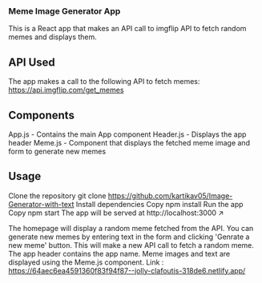 

### Meme Image Generator App
This is a React app that makes an API call to imgflip API to fetch random memes and displays them.

## API Used
The app makes a call to the following API to fetch memes:
https://api.imgflip.com/get_memes

## Components
App.js - Contains the main App component
Header.js - Displays the app header
Meme.js - Component that displays the fetched meme image and form to generate new memes

## Usage
Clone the repository
git clone https://github.com/kartikav05/Image-Generator-with-text
Install dependencies
Copy
npm install
Run the app
Copy
npm start
The app will be served at http://localhost:3000 ↗

The homepage will display a random meme fetched from the API.
You can generate new memes by entering text in the form and clicking 'Genrate a new meme' button. This will make a new API call to fetch a random meme.
The app header contains the app name.
Meme images and text are displayed using the Meme.js component.
Link : https://64aec6ea4591360f83f94f87--jolly-clafoutis-318de6.netlify.app/
